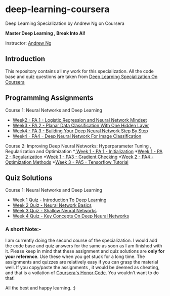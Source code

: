 # deep-learning-coursera #
Deep Learning Specialization by Andrew Ng on Coursera

**Master Deep Learning , Break Into AI!**

Instructor: [Andrew Ng](http://www.andrewng.org/)
## Introduction ##
This repository contains all my work for this specialization. All the code base and quiz questions are taken from [Deep Learning Specialization On Coursera](https://www.coursera.org/specializations/deep-learning)


## Programming Assignments ##

Course 1: Neural Networks and Deep Learning
* [Week2 - PA 1 - Logistic Regression and Neural Network Mindset](https://github.com/anukarsh1/deep-learning-coursera/blob/master/Neural%20Networks%20And%20Deep%20Learning/Logistic%20Regression%20with%20a%20Neural%20Network%20mindset.ipynb)
* [Week3 - PA 2 - Planar Data Classification With One Hidden Layer](https://github.com/anukarsh1/deep-learning-coursera/blob/master/Neural%20Networks%20And%20Deep%20Learning/Planar%20data%20classification%20with%20one%20hidden%20layer.ipynb)
* [Week4 - PA 3 -  Building Your Deep Neural Network Step By Step](https://github.com/anukarsh1/deep-learning-coursera/blob/master/Neural%20Networks%20And%20Deep%20Learning/Building%20Your%20Deep%20Neural%20Network%20-%20Step%20by%20Step.ipynb)
* [Week4 - PA4 - Deep Neural Network For Image Classification](https://github.com/anukarsh1/deep-learning-coursera/blob/master/Neural%20Networks%20And%20Deep%20Learning/Deep%20Neural%20Network%20-%20Application.ipynb)


Course 2: Improving Deep Neural Networks: Hyperparameter Tuning , Regularization and Optimization
*[ Week 1 - PA 1 - Initialization](https://github.com/anukarsh1/deep-learning-coursera/blob/master/Improving%20Deep%20Neural%20networks-%20Hyperparameter%20Tuning%20-%20Regularization%20and%20Optimization/Initialization.ipynb)
*[Week 1 - PA 2 - Regularization](https://github.com/anukarsh1/deep-learning-coursera/blob/master/Improving%20Deep%20Neural%20networks-%20Hyperparameter%20Tuning%20-%20Regularization%20and%20Optimization/Regularization.ipynb)
*[Week 1 - PA3 - Gradient Checking](https://github.com/anukarsh1/deep-learning-coursera/blob/master/Improving%20Deep%20Neural%20networks-%20Hyperparameter%20Tuning%20-%20Regularization%20and%20Optimization/Gradient%20Checking.ipynb)
*[Week 2 - PA4 - Optimization Methods](https://github.com/anukarsh1/deep-learning-coursera/blob/master/Improving%20Deep%20Neural%20networks-%20Hyperparameter%20Tuning%20-%20Regularization%20and%20Optimization/Optimization%20Methods.ipynb)
*[Week 3 - PA5 - Tensorflow Tutorial](https://github.com/anukarsh1/deep-learning-coursera/blob/master/Improving%20Deep%20Neural%20networks-%20Hyperparameter%20Tuning%20-%20Regularization%20and%20Optimization/Tensorflow%20Tutorial.ipynb) 

## Quiz Solutions ##

Course 1: Neural Networks and Deep Learning
* [Week 1 Quiz - Introduction To Deep Learning](https://github.com/anukarsh1/deep-learning-coursera/blob/master/Neural%20Networks%20And%20Deep%20Learning/Week%201%20Quiz%20-%20Introduction%20to%20deep%20learning.md)
* [Week 2 Quiz - Neural Network Basics](https://github.com/anukarsh1/deep-learning-coursera/blob/master/Neural%20Networks%20And%20Deep%20Learning/Week%202%20Quiz%20-%20Neural%20Network%20Basics.md)
* [Week 3 Quiz - Shallow Neural Networks](https://github.com/anukarsh1/deep-learning-coursera/blob/master/Neural%20Networks%20And%20Deep%20Learning/Week%203%20Quiz%20-%20Shallow%20Neural%20Networks.md)
* [Week 4 Quiz - Key Concepts On Deep Neural Networks](https://github.com/anukarsh1/deep-learning-coursera/blob/master/Neural%20Networks%20And%20Deep%20Learning/Week%204%20Quiz%20-%20Key%20concepts%20on%20Deep%20Neural%20Networks.md)

### A short Note:- ###
I am currently doing the second course of the specialization. I would add the code base and quiz answers for the same as soon as I am finished with it. Please keep in mind that these assignment and quiz solutions are **only for your reference**. Use these  when you get stuck for a long time. The assignments and quizzes are relatively easy if you can grasp the material well.  If you copy/paste the assignments , it would be deemed as cheating, and that is a voilation of [Coursera's Honor Code](https://www.coursera.org/about/terms/honorcode). You wouldn't want to do that!

All the best and happy learning. :)
